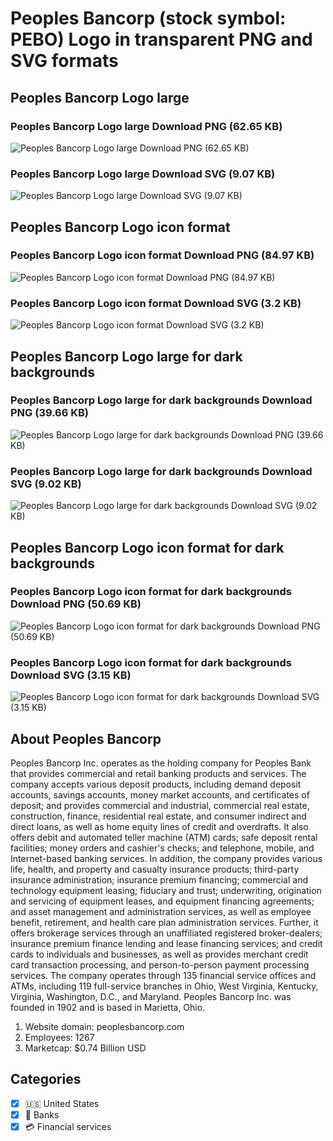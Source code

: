 # Peoples Bancorp (stock symbol: PEBO) Logo in transparent PNG and SVG formats

## Peoples Bancorp Logo large

### Peoples Bancorp Logo large Download PNG (62.65 KB)

![Peoples Bancorp Logo large Download PNG (62.65 KB)](/img/orig/PEBO_BIG-21438f3c.png)

### Peoples Bancorp Logo large Download SVG (9.07 KB)

![Peoples Bancorp Logo large Download SVG (9.07 KB)](/img/orig/PEBO_BIG-eab49bfe.svg)

## Peoples Bancorp Logo icon format

### Peoples Bancorp Logo icon format Download PNG (84.97 KB)

![Peoples Bancorp Logo icon format Download PNG (84.97 KB)](/img/orig/PEBO-d15d5aa3.png)

### Peoples Bancorp Logo icon format Download SVG (3.2 KB)

![Peoples Bancorp Logo icon format Download SVG (3.2 KB)](/img/orig/PEBO-77ff3d26.svg)

## Peoples Bancorp Logo large for dark backgrounds

### Peoples Bancorp Logo large for dark backgrounds Download PNG (39.66 KB)

![Peoples Bancorp Logo large for dark backgrounds Download PNG (39.66 KB)](/img/orig/PEBO_BIG.D-250289c9.png)

### Peoples Bancorp Logo large for dark backgrounds Download SVG (9.02 KB)

![Peoples Bancorp Logo large for dark backgrounds Download SVG (9.02 KB)](/img/orig/PEBO_BIG.D-f5df7830.svg)

## Peoples Bancorp Logo icon format for dark backgrounds

### Peoples Bancorp Logo icon format for dark backgrounds Download PNG (50.69 KB)

![Peoples Bancorp Logo icon format for dark backgrounds Download PNG (50.69 KB)](/img/orig/PEBO.D-cbdcd9c8.png)

### Peoples Bancorp Logo icon format for dark backgrounds Download SVG (3.15 KB)

![Peoples Bancorp Logo icon format for dark backgrounds Download SVG (3.15 KB)](/img/orig/PEBO.D-e56f23ea.svg)

## About Peoples Bancorp

Peoples Bancorp Inc. operates as the holding company for Peoples Bank that provides commercial and retail banking products and services. The company accepts various deposit products, including demand deposit accounts, savings accounts, money market accounts, and certificates of deposit; and provides commercial and industrial, commercial real estate, construction, finance, residential real estate, and consumer indirect and direct loans, as well as home equity lines of credit and overdrafts. It also offers debit and automated teller machine (ATM) cards; safe deposit rental facilities; money orders and cashier's checks; and telephone, mobile, and Internet-based banking services. In addition, the company provides various life, health, and property and casualty insurance products; third-party insurance administration; insurance premium financing; commercial and technology equipment leasing; fiduciary and trust; underwriting, origination and servicing of equipment leases, and equipment financing agreements; and asset management and administration services, as well as employee benefit, retirement, and health care plan administration services. Further, it offers brokerage services through an unaffiliated registered broker-dealers; insurance premium finance lending and lease financing services; and credit cards to individuals and businesses, as well as provides merchant credit card transaction processing, and person-to-person payment processing services. The company operates through 135 financial service offices and ATMs, including 119 full-service branches in Ohio, West Virginia, Kentucky, Virginia, Washington, D.C., and Maryland. Peoples Bancorp Inc. was founded in 1902 and is based in Marietta, Ohio.

1. Website domain: peoplesbancorp.com
2. Employees: 1267
3. Marketcap: $0.74 Billion USD


## Categories
- [x] 🇺🇸 United States
- [x] 🏦 Banks
- [x] 💳 Financial services
